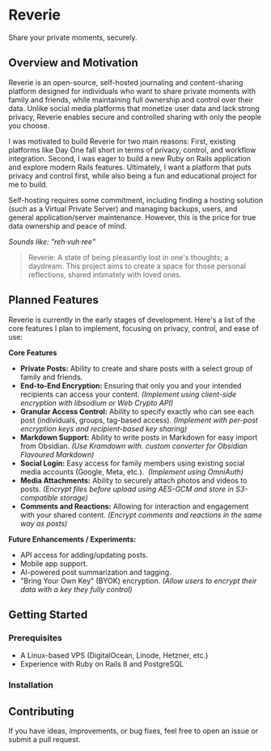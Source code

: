 #  Reverie

Share your private moments, securely.

## Overview and Motivation

Reverie is an open-source, self-hosted journaling and content-sharing platform designed for individuals who want to share private moments with family and friends, while maintaining full ownership and control over their data. Unlike social media platforms that monetize user data and lack strong privacy, Reverie enables secure and controlled sharing with only the people you choose.

I was motivated to build Reverie for two main reasons: First, existing platforms like Day One fall short in terms of privacy, control, and workflow integration. Second, I was eager to build a new Ruby on Rails application and explore modern Rails features. Ultimately, I want a platform that puts privacy and control first, while also being a fun and educational project for me to build.

Self-hosting requires some commitment, including finding a hosting solution (such as a Virtual Private Server) and managing backups, users, and general application/server maintenance. However, this is the price for true data ownership and peace of mind.

_Sounds like: "reh·vuh·ree"_

> Reverie: A state of being pleasantly lost in one's thoughts; a daydream. This project aims to create a space for those personal reflections, shared intimately with loved ones.

## Planned Features

Reverie is currently in the early stages of development. Here's a list of the core features I plan to implement, focusing on privacy, control, and ease of use:

**Core Features**
- **Private Posts:** Ability to create and share posts with a select group of family and friends.
- **End-to-End Encryption:** Ensuring that only you and your intended recipients can access your content. _(Implement using client-side encryption with libsodium or Web Crypto API)_
- **Granular Access Control:** Ability to specify exactly who can see each post (individuals, groups, tag-based access). _(Implement with per-post encryption keys and recipient-based key sharing)_
- **Markdown Support:** Ability to write posts in Markdown for easy import from Obsidian. _(Use Kramdown with. custom converter for Obsidian Flavoured Markdown)_
- **Social Login:** Easy access for family members using existing social media accounts (Google, Meta, etc.).  _(Implement using OmniAuth)_
- **Media Attachments:** Ability to securely attach photos and videos to posts. _(Encrypt files before upload using AES-GCM and store in S3-compatible storage)_
- **Comments and Reactions:** Allowing for interaction and engagement with your shared content. _(Encrypt comments and reactions in the same way as posts)_

**Future Enhancements / Experiments:**
- API access for adding/updating posts.
- Mobile app support.
- AI-powered post summarization and tagging.
- "Bring Your Own Key" (BYOK) encryption. _(Allow users to encrypt their data with a key they fully control)_

## Getting Started

### Prerequisites

- A Linux-based VPS (DigitalOcean, Linode, Hetzner, etc.)
- Experience with Ruby on Rails 8 and PostgreSQL

### Installation

## Contributing

If you have ideas, improvements, or bug fixes, feel free to open an issue or submit a pull request.
